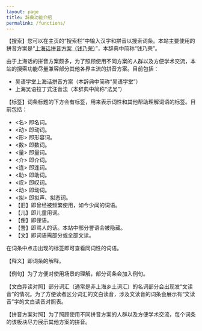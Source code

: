```yaml
---
layout: page
title: 辞典功能介绍
permalink: /functions/
---         
```


【搜索】您可以在主页的“搜索栏”中输入汉字和拼音以搜索词条。本站主要使用的拼音方案是“[上海话拼音方案（钱乃荣）](/shanghainese/pinyin)”，本辞典中简称“钱乃荣”。                         

由于上海话的拼音方案颇多，为了照顾使用不同方案的人群以及方便学术交流，本站的搜索功能尽量兼容部分其他各界主流的拼音方案。目前包括：                       

+ 吴语学堂上海话拼音方案（本辞典中简称“吴语学堂”）                            
+ 上海吴语拉丁式注音法（本辞典中简称“法吴”）                            

【标签】词条标题的下方会有标签，用来表示词性和其他帮助理解词语的标签。目前包括：                          

+ <名> 即名词。                 
+ <动> 即动词。                 
+ <形> 即形容词。                 
+ <数> 即数词。                 
+ <量> 即量词。                 
+ <介> 即介词。                 
+ <连> 即连词。                 
+ <助> 即助词。                 
+ <叹> 即叹词。                 
+ <动> 即动词。                 
+ <拟> 即拟声、拟态词。                 
+ 【旧】即曾经被频繁使用，如今少闻的词语。                 
+ 【儿】即儿童用词。                
+ 【俚】即俚语。                        
+ 【詈】即骂人的话。本站中部分詈语会被隐藏。            
+ 【文】即词语需部分或全部文读。                

在词条中点击出现的标签即可查看同词性的词语。                        

【释义】即词条的解释。                              

【例句】为了方便对使用场景的理解，部分词条会加入例句。                      

【文白异读对照】部分词汇（通常是非上海乡土词汇）的名词部分会出现发“文读音”的情况。为了方便读者区分词汇的文白读音，涉及文读音的词条会展示有“文读音”字的文白读音对照表。             

【拼音方案对照】为了照顾使用不同拼音方案的人群以及方便学术交流，每个词条的该板块尽力展示其他方案的拼音。

